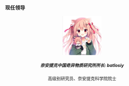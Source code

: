 <h3 class="text-center">现任领导</h3>
<center>
<img src="/doc/images/avatar_batlosiy.jpg" width="128px"/><br/>
<h5><b>奈安提克中国奇异物质研究所所长: batlosiy</b></h5>
高级别研究员、奈安提克科学院院士
</center>

